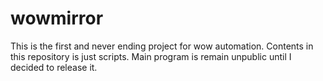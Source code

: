 # wowmirror
This is the first and never ending project for wow automation.
Contents in this repository is just scripts.
Main program is remain unpublic until I decided to release it.
